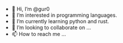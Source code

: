- 👋 Hi, I’m @gur0
- 👀 I’m interested in programming languages.
- 🌱 I’m currently learning python and rust.
- 💞️ I’m looking to collaborate on ...
- 📫 How to reach me ...

<!---
gur0/gur0 is a ✨ special ✨ repository because its `README.md` (this file) appears on your GitHub profile.
You can click the Preview link to take a look at your changes.
--->
